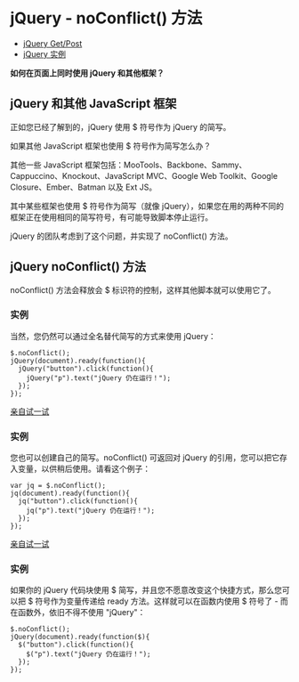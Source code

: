 # jQuery - noConflict() 方法

- [jQuery Get/Post](https://www.w3school.com.cn/jquery/jquery_ajax_get_post.asp)
- [jQuery 实例](https://www.w3school.com.cn/jquery/jquery_examples.asp)

**如何在页面上同时使用 jQuery 和其他框架？**

## jQuery 和其他 JavaScript 框架

正如您已经了解到的，jQuery 使用 $ 符号作为 jQuery 的简写。

如果其他 JavaScript 框架也使用 $ 符号作为简写怎么办？

其他一些 JavaScript 框架包括：MooTools、Backbone、Sammy、Cappuccino、Knockout、JavaScript MVC、Google Web Toolkit、Google Closure、Ember、Batman 以及 Ext JS。

其中某些框架也使用 $ 符号作为简写（就像 jQuery），如果您在用的两种不同的框架正在使用相同的简写符号，有可能导致脚本停止运行。

jQuery 的团队考虑到了这个问题，并实现了 noConflict() 方法。

## jQuery noConflict() 方法

noConflict() 方法会释放会 $ 标识符的控制，这样其他脚本就可以使用它了。

### 实例

当然，您仍然可以通过全名替代简写的方式来使用 jQuery：

```
$.noConflict();
jQuery(document).ready(function(){
  jQuery("button").click(function(){
    jQuery("p").text("jQuery 仍在运行！");
  });
});
```

[亲自试一试](https://www.w3school.com.cn/tiy/t.asp?f=jquery_noconflict)

### 实例

您也可以创建自己的简写。noConflict() 可返回对 jQuery 的引用，您可以把它存入变量，以供稍后使用。请看这个例子：

```
var jq = $.noConflict();
jq(document).ready(function(){
  jq("button").click(function(){
    jq("p").text("jQuery 仍在运行！");
  });
});
```

[亲自试一试](https://www.w3school.com.cn/tiy/t.asp?f=jquery_noconflict2)

### 实例

如果你的 jQuery 代码块使用 $ 简写，并且您不愿意改变这个快捷方式，那么您可以把 $ 符号作为变量传递给 ready 方法。这样就可以在函数内使用 $ 符号了 - 而在函数外，依旧不得不使用 "jQuery"：

```
$.noConflict();
jQuery(document).ready(function($){
  $("button").click(function(){
    $("p").text("jQuery 仍在运行！");
  });
});
```